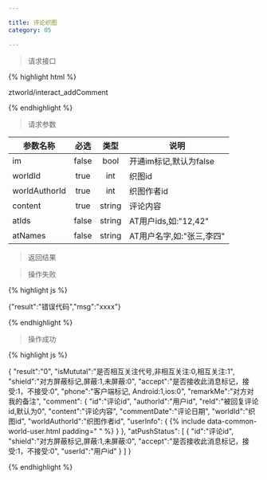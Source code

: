 ```yaml
---

title: 评论织图
category: 05

---
```


> 请求接口

{% highlight html %}

ztworld/interact_addComment

{% endhighlight %}

> 请求参数

|参数名称			|必选		|类型		|说明									
|-------------------|:---------:|:---------:|--------------------------------------------
|im					|false		|bool		|开通im标记,默认为false
|worldId			|true		|int		|织图id
|worldAuthorId		|true		|int		|织图作者id
|content			|true		|string		|评论内容
|atIds              |false      |string     |AT用户ids,如:"12,42"
|atNames            |false      |string     |AT用户名字,如:"张三,李四"

> 返回结果

> 操作失败

{% highlight js %}

{"result":"错误代码","msg":"xxxx"}

{% endhighlight %}

> 操作成功

{% highlight js %}

{
    "result":"0", 
    "isMututal":"是否相互关注代号,非相互关注:0,相互关注:1",		
    "shield":"对方屏蔽标记,屏蔽:1,未屏蔽:0",
    "accept":"是否接收此消息标记，接受:1，不接受:0",
    "phone":"客户端标记, Android:1,ios:0",
    "remarkMe":"对方对我的备注",
    "comment":
    {
        "id":"评论id",
        "authorId":"用户id",
        "reId":"被回复评论id,默认为0",
        "content":"评论内容",
        "commentDate":"评论日期",
        "worldId":"织图id",
        "worldAuthorId":"织图作者id",
        "userInfo":
        {
            {% include data-common-world-user.html padding="            " %}
        }
    },
    "atPushStatus":
    [
        {
            "id":"评论id",
            "shield":"对方屏蔽标记,屏蔽:1,未屏蔽:0",
            "accept":"是否接收此消息标记，接受:1，不接受:0",
            "userId":"用户id"
        }
    ]
}

{% endhighlight %}
